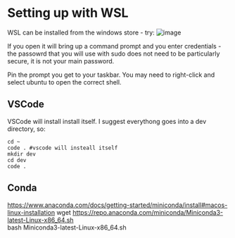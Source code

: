 # Setting up with WSL

WSL can be installed from the windows store - try: 
![image](https://github.com/user-attachments/assets/2fc77a25-10a0-4a1c-8a44-5efb3658940e)


If you open it will bring up a command prompt and you enter credentials - the passowrd that you will use with sudo does not need to be particularly secure, it is not your main password.  

Pin the prompt you get to your taskbar.  You may need to right-click and select ubuntu to open the correct shell.

## VSCode
VSCode will install install itself. I suggest everythong goes into a dev directory, so:
```
cd ~
code . #vscode will insteall itself
mkdir dev
cd dev
code .
```

## Conda
https://www.anaconda.com/docs/getting-started/miniconda/install#macos-linux-installation
wget https://repo.anaconda.com/miniconda/Miniconda3-latest-Linux-x86_64.sh  
bash Miniconda3-latest-Linux-x86_64.sh  



